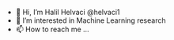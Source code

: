 - 👋 Hi, I’m Halil Helvaci @helvaci1
- 👀 I’m interested in Machine Learning research
- 📫 How to reach me ...

<!---
helvaci1/helvaci1 is a ✨ special ✨ repository because its `README.md` (this file) appears on your GitHub profile.
You can click the Preview link to take a look at your changes.
--->
